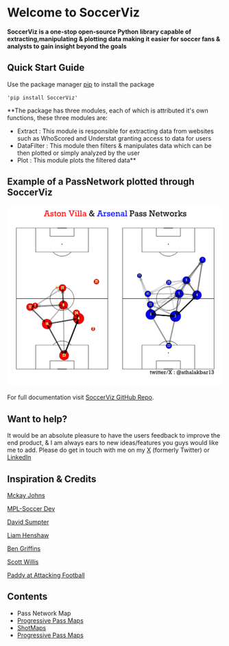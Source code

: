 #  **Welcome to SoccerViz**

**SoccerViz is a one-stop open-source Python library capable of extracting,manipulating & plotting data making it easier for soccer fans & analysts to gain insight beyond the goals**

## **Quick Start Guide**

Use the package manager [pip](https://pypi.org) to install the package
    
    'pip install SoccerViz'

**The package has three modules, each of which is attributed it's own functions, these three modules are:

 - Extract : This module is responsible for extracting data from websites such as WhoScored and Understat granting access to data for users
 - DataFilter : This module then filters & manipulates data which can be then plotted or simply analyzed by the user
 - Plot : This module plots the filtered data** 

## Example of a PassNetwork plotted through SoccerViz

![passmap.png](passmap.png)



For full documentation visit [SoccerViz GitHub Repo](https://github.com/athalak13/SoccerViz-Library).

## **Want to help?**

It would be an absolute pleasure to have the users feedback to improve the end product,
& I am always ears to new ideas/features you guys would like me to add.
Please do get in touch with me on my [X](https:///www.x.com/athalakbar13) (formerly Twitter) or [LinkedIn](https://www.linkedin.com/in/muhammad-athal-akbar-204aba21b/)

## **Inspiration & Credits**

[Mckay Johns](https://x.com/mckayjohns)

[MPL-Soccer Dev](https://x.com/mplsoccer_dev)

[David Sumpter](https://x.com/Soccermatics)

[Liam Henshaw](https://x.com/HenshawAnalysis)

[Ben Griffins]()

[Scott Willis](https://x.com/scottjwillis)

[Paddy at Attacking Football](https://x.com/OddsOnFPL)

## **Contents**

- Pass Network Map
- [Progressive Pass Maps](https://athalak13.github.io/SoccerViz-Library/Pass%20Network%20Map/)
- [ShotMaps](https://athalak13.github.io/SoccerViz-Library/Shot%20Map/)
- [Progressive Pass Maps](https://athalak13.github.io/SoccerViz-Library/Progressive%20Pass%20Map/)

